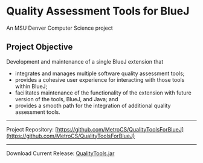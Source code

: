 # Quality Assessment Tools for BlueJ

An MSU Denver Computer Science project

## Project Objective
Development and maintenance of a single BlueJ extension that
- integrates and manages multiple software quality assessment tools;
- provides a cohesive user experience for interacting with those tools within BlueJ;
- facilitates maintenance of the functionality of the extension with future version of the tools, BlueJ, and Java; and
- provides a smooth path for the integration of additional quality assessment tools.

___
Project Repository: [https://github.com/MetroCS/QualityToolsForBlueJ](https://github.com/MetroCS/QualityToolsForBlueJ)

___
Download Current Release: [QualityTools.jar](https://github.com/MetroCS/QualityToolsForBlueJ/releases/download/untagged-a50cfc3f19b05c75eaee/QualityTools.jar)
